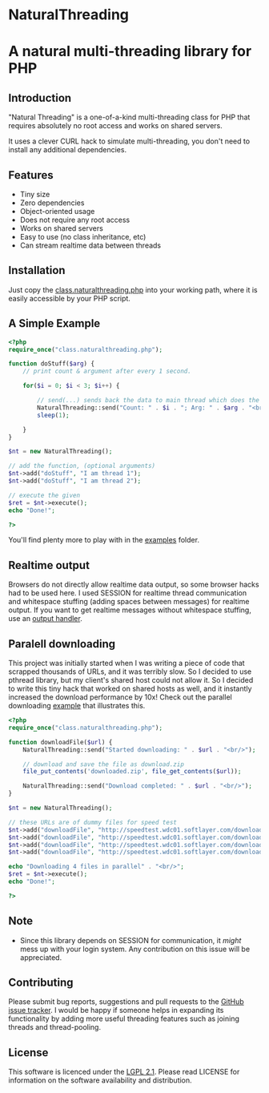 # NaturalThreading
# A natural multi-threading library for PHP

## Introduction

"Natural Threading" is a one-of-a-kind multi-threading class for PHP that requires absolutely no root access and works on shared servers.

It uses a clever CURL hack to simulate multi-threading, you don't need to install any additional dependencies.

## Features

- Tiny size
- Zero dependencies
- Object-oriented usage
- Does not require any root access
- Works on shared servers
- Easy to use (no class inheritance, etc)
- Can stream realtime data between threads

## Installation

Just copy the [class.naturalthreading.php](class.naturalthreading.php) into your working path, where it is easily accessible by your PHP script.

## A Simple Example

```php
<?php
require_once("class.naturalthreading.php");

function doStuff($arg) {
	// print count & argument after every 1 second.

	for($i = 0; $i < 3; $i++) {

		// send(...) sends back the data to main thread which does the echo.
		NaturalThreading::send("Count: " . $i . "; Arg: " . $arg . "<br/>");
		sleep(1);

	}
}

$nt = new NaturalThreading();

// add the function, (optional arguments)
$nt->add("doStuff", "I am thread 1");
$nt->add("doStuff", "I am thread 2");

// execute the given
$ret = $nt->execute();
echo "Done!";

?>
```

You'll find plenty more to play with in the [examples](examples/) folder.

## Realtime output

Browsers do not directly allow realtime data output, so some browser hacks had to be used here.
I used SESSION for realtime thread communication and whitespace stuffing (adding spaces between messages) for realtime output.
If you want to get realtime messages without whitespace stuffing, use an [output handler](examples/callback.php).

## Paralell downloading

This project was initially started when I was writing a piece of code that scrapped thousands of URLs, and it was terribly slow. So I decided to use pthread library, but my client's shared host could not allow it. So I decided to write this tiny hack that worked on shared hosts as well, and it instantly increased the download performance by 10x! Check out the parallel  downloading [example](examples/download.php) that illustrates this.

```php
<?php
require_once("class.naturalthreading.php");

function downloadFile($url) {
	NaturalThreading::send("Started downloading: " . $url . "<br/>");

	// download and save the file as download.zip
	file_put_contents('downloaded.zip', file_get_contents($url));

	NaturalThreading::send("Download completed: " . $url . "<br/>");
}

$nt = new NaturalThreading();

// these URLs are of dummy files for speed test
$nt->add("downloadFile", "http://speedtest.wdc01.softlayer.com/downloads/test1.zip");
$nt->add("downloadFile", "http://speedtest.wdc01.softlayer.com/downloads/test1.zip");
$nt->add("downloadFile", "http://speedtest.wdc01.softlayer.com/downloads/test1.zip");
$nt->add("downloadFile", "http://speedtest.wdc01.softlayer.com/downloads/test1.zip");

echo "Downloading 4 files in parallel" . "<br/>";
$ret = $nt->execute();
echo "Done!";

?>
```

## Note

- Since this library depends on SESSION for communication, it *might* mess up with your login system. Any contribution on this issue will be appreciated.

## Contributing

Please submit bug reports, suggestions and pull requests to the [GitHub issue tracker](https://github.com/AliFlux/NaturalThreading/issues).
I would be happy if someone helps in expanding its functionality by adding more useful threading features such as joining threads and thread-pooling.

## License

This software is licenced under the [LGPL 2.1](http://www.gnu.org/licenses/lgpl-2.1.html). Please read LICENSE for information on the
software availability and distribution.
